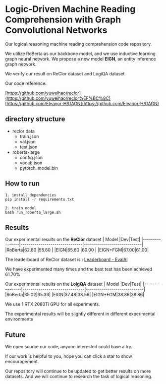 # Logic-Driven Machine Reading Comprehension with Graph Convolutional Networks

Our logical reasoning machine reading comprehension code repository.

We utilize RoBerta as our backbone model, and we use inductive learning graph neural network. We propose a new model **EIGN**, an entity inference graph network.

We verify our result on ReClor dataset and LogiQA dataset.


Our code reference:

[https://github.com/yuweihao/reclor](https://github.com/yuweihao/reclor%EF%BC%8C)  
[https://github.com/Eleanor-H/DAGN](https://github.com/Eleanor-H/DAGN)
##   directory structure
- reclor data
	- train.json
	- val.json
	- test.json
- roberta-large
	- config.json
	- vocab.json
	- pytorch_model.bin

## How to run
	
	1. install dependencies
	pip install -r requirements.txt
	
	2. train model
	bash run_roberta_large.sh


## Results

Our experimental results on the **ReClor** dataset
|       Model         |Dev|Test|
|----------------|-------------------------------|-----------------------------|
|RoBerta|62.80            |55.60           |
|EIGN|65.60            |60.00           |
|EIGN+FGM|67.00|61.00|

The leaderboard of ReClor dataset is : [Leaderboard - EvalAI](https://eval.ai/web/challenges/challenge-page/503/leaderboard)
  

We have experimented many times and the best test has been achieved 61.70%


Our experimental results on the **LoigQA** dataset
|       Model         |Dev|Test|
|----------------|-------------------------------|-----------------------------|
|RoBerta|35.02|35.33|
|EIGN|37.48|38.56|
|EIGN+FGM|38.86|38.86|

We use 1 RTX 2080Ti GPU for all experiments.   

The experimental results will be slightly different in different experimental environments

## Future

We open source our code, anyone interested could have a try.

If our work is helpful to you, hope you can click a star to show encouragement.

Our repository will continue to be updated to get better results on more datasets. And we will continue to  research the task of logical reasoning.
